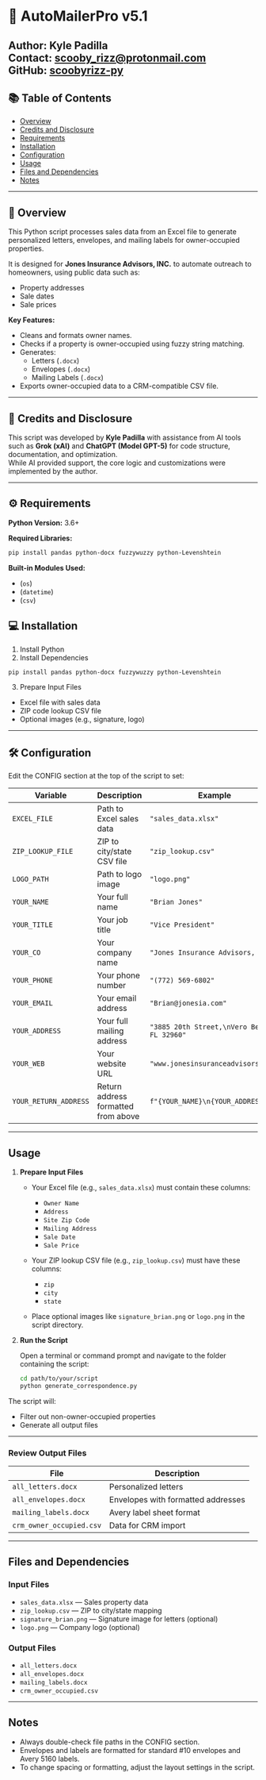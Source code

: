 # 📄 AutoMailerPro v5.1
**Author:** Kyle Padilla  
**Contact:** scooby_rizz@protonmail.com  
**GitHub:** [scoobyrizz-py](https://github.com/scoobyrizz-py)
---


## 📚 Table of Contents
- [Overview](#overview)
- [Credits and Disclosure](#credits-and-disclosure)
- [Requirements](#requirements)
- [Installation](#installation)
- [Configuration](#configuration)
- [Usage](#usage)
- [Files and Dependencies](#files-and-dependencies)
- [Notes](#notes)

---

## 📖 Overview
This Python script processes sales data from an Excel file to generate personalized letters, envelopes, and mailing labels for owner-occupied properties.

It is designed for **Jones Insurance Advisors, INC.** to automate outreach to homeowners, using public data such as:

- Property addresses
- Sale dates
- Sale prices

**Key Features:**
- Cleans and formats owner names.
- Checks if a property is owner-occupied using fuzzy string matching.
- Generates:
  - Letters (`.docx`)
  - Envelopes (`.docx`)
  - Mailing Labels (`.docx`)
- Exports owner-occupied data to a CRM-compatible CSV file.

---

## 🤝 Credits and Disclosure
This script was developed by **Kyle Padilla** with assistance from AI tools such as **Grok (xAI)** and **ChatGPT (Model GPT-5)** for code structure, documentation, and optimization.  
While AI provided support, the core logic and customizations were implemented by the author.

---

## ⚙️ Requirements
**Python Version:** 3.6+  

**Required Libraries:**
```bash
pip install pandas python-docx fuzzywuzzy python-Levenshtein
```

**Built-in Modules Used:**
- (`os`)
- (`datetime`)
- (`csv`)

## 💻 Installation
1. Install Python
2. Install Dependencies
```bash
pip install pandas python-docx fuzzywuzzy python-Levenshtein
```
3. Prepare Input Files
- Excel file with sales data
- ZIP code lookup CSV file
- Optional images (e.g., signature, logo)

---

## 🛠 Configuration
Edit the CONFIG section at the top of the script to set:

| Variable          | Description                  | Example                          |
|-------------------|------------------------------|---------------------------------|
| `EXCEL_FILE`      | Path to Excel sales data     | `"sales_data.xlsx"`             |
| `ZIP_LOOKUP_FILE` | ZIP to city/state CSV file   | `"zip_lookup.csv"`              |
| `LOGO_PATH`       | Path to logo image           | `"logo.png"`                   |
| `YOUR_NAME`       | Your full name               | `"Brian Jones"`                |
| `YOUR_TITLE`      | Your job title               | `"Vice President"`             |
| `YOUR_CO`         | Your company name            | `"Jones Insurance Advisors, Inc"` |
| `YOUR_PHONE`      | Your phone number            | `"(772) 569-6802"`             |
| `YOUR_EMAIL`      | Your email address           | `"Brian@jonesia.com"`          |
| `YOUR_ADDRESS`    | Your full mailing address    | `"3885 20th Street,\nVero Beach, FL 32960"` |
| `YOUR_WEB`        | Your website URL             | `"www.jonesinsuranceadvisors.com"` |
| `YOUR_RETURN_ADDRESS` | Return address formatted from above | `f"{YOUR_NAME}\n{YOUR_ADDRESS}"` |

---

## Usage

1. **Prepare Input Files**

   - Your Excel file (e.g., `sales_data.xlsx`) must contain these columns:
     - `Owner Name`
     - `Address`
     - `Site Zip Code`
     - `Mailing Address`
     - `Sale Date`
     - `Sale Price`
   
   - Your ZIP lookup CSV file (e.g., `zip_lookup.csv`) must have these columns:
     - `zip`
     - `city`
     - `state`
   
   - Place optional images like `signature_brian.png` or `logo.png` in the script directory.

2. **Run the Script**

   Open a terminal or command prompt and navigate to the folder containing the script:

   ```bash
   cd path/to/your/script
   python generate_correspondence.py
The script will:

- Filter out non-owner-occupied properties
- Generate all output files

---

### Review Output Files

| File                    | Description                      |
|-------------------------|--------------------------------|
| `all_letters.docx`       | Personalized letters            |
| `all_envelopes.docx`     | Envelopes with formatted addresses |
| `mailing_labels.docx`    | Avery label sheet format        |
| `crm_owner_occupied.csv` | Data for CRM import             |

---

## Files and Dependencies

### Input Files

- `sales_data.xlsx` — Sales property data
- `zip_lookup.csv` — ZIP to city/state mapping
- `signature_brian.png` — Signature image for letters (optional)
- `logo.png` — Company logo (optional)

### Output Files

- `all_letters.docx`
- `all_envelopes.docx`
- `mailing_labels.docx`
- `crm_owner_occupied.csv`

---

## Notes

- Always double-check file paths in the CONFIG section.
- Envelopes and labels are formatted for standard #10 envelopes and Avery 5160 labels.
- To change spacing or formatting, adjust the layout settings in the script.
